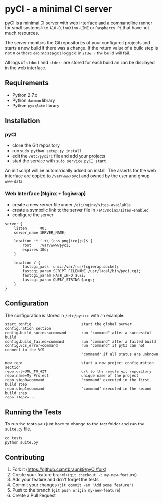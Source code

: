 # pyCI - a minimal CI server

pyCI is a minimal CI server with web interface and a commandline
runner for small systems like `A10-OLinuXino-LIME` or `Raspberry Pi`
that have not much resources.

The server monitors the Git repositories of your configured projects
and starts a new build if there was a change. If the return value of
a build step is not `0` or there are messages logged in `stderr` the
build will fail.

All logs of `stdout` and `stderr` are stored for each build an can be
displayed in the web interface.

## Requirements

* Python 2.7.x
* Python `daemon` library
* Python `pysqlite` library

## Installation

### pyCI

* clone the Git repository
* run `sudo python setup.py install`
* edit the `/etc/pycirc` file and add your projects
* start the service with `sudo service pyCI start`

An init script will be automatically added on install. The asserts
for the web interface are copied to `/var/www/pyci` and owned by the
user and group `www-data`.

### Web Interface (Nginx + fcgiwrap)

* create a new server file under `/etc/nginx/sites-available`
* create a symbolic link to the server file in `/etc/nginx/sites-enabled`
* configure the server

<b></b>

    server {
    	listen      80;
    	server_name SERVER_NAME;
    
	    location ~* ^.+\.(css|png|ico|js)$ {
	        root    /var/www/pyci;
		    expires 30d;
	    }    
    
        location / {
    	    fastcgi_pass  unix:/var/run/fcgiwrap.socket;
    	    fastcgi_param SCRIPT_FILENAME /usr/local/bin/pyci.cgi;
    	    fastcgi_param PATH_INFO $uri;
    	    fastcgi_param QUERY_STRING $args;
	    }
    }

## Configuration

The configuration is stored in `/etc/pycirc` with an example.


    start_config                       start the global server configuration section
    config.build_success=command       run "command" after a successful build
    config.build_failed=command        run "command" after a failed build
    config.vcs_error=command           run "command" if pyCI can not connect to the VCS
                                       "command" if all status are unknown
    
    new_repo                           start a new project configuration section
    repo.url=URL_TO_GIT                url to the remote git repository
    repo.name=My Project               unique name of the project
    repo.step0=command                 "command" executed in the first build step
    repo.step1=command                 "command" executed in the second build srep
    repo.step2=...

## Running the Tests

To run the tests you just have to change to the test folder and run the `suite.py` file.

    cd tests
    python suite.py

## Contributing

1. Fork it (https://github.com/tbraun89/pyCI/fork)
2. Create your feature branch (`git checkout -b my-new-feature`)
3. Add your feature and don't forget the tests
4. Commit your changes (`git commit -am 'Add some feature'`)
5. Push to the branch (`git push origin my-new-feature`)
6. Create a Pull Request
